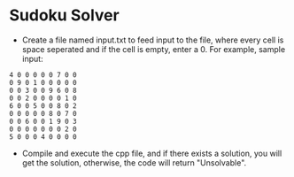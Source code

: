 # Sudoku Solver

- Create a file named input.txt to feed input to the file, where every cell is space seperated and if the cell is empty, enter a 0. For example, sample input: <br>
```
4 0 0 0 0 0 7 0 0
0 9 0 1 0 0 0 0 0
0 0 3 0 0 9 6 0 8
0 0 2 0 0 0 0 1 0
6 0 0 5 0 0 8 0 2
0 0 0 0 0 8 0 7 0
0 0 6 0 0 1 9 0 3
0 0 0 0 0 0 0 2 0
5 0 0 0 4 0 0 0 0
```

- Compile and execute the cpp file, and if there exists a solution, you will get the solution, otherwise, the code will return "Unsolvable".